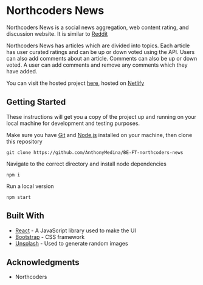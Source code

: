 # Northcoders News

Northcoders News is a social news aggregation, web content rating, and discussion website. It is similar to [Reddit](https://www.reddit.com/)

Northcoders News has articles which are divided into topics. Each article has user curated ratings and can be up or down voted using the API. Users can also add comments about an article. Comments can also be up or down voted. A user can add comments and remove any comments which they have added.

You can visit the hosted project [here](https://youthful-tereshkova-7bfb8b.netlify.com/), hosted on [Netlify](https://www.netlify.com/)

## Getting Started

These instructions will get you a copy of the project up and running on your local machine for development and testing purposes.

Make sure you have [Git](https://git-scm.com/) and [Node.js](https://nodejs.org/en/) installed on your machine, then clone this repository

```
git clone https://github.com/AnthonyMedina/BE-FT-northcoders-news
```

Navigate to the correct directory and install node dependencies

```
npm i
```

Run a local version

```
npm start
```

## Built With

* [React](https://reactjs.org/) - A JavaScript library used to make the UI
* [Bootstrap](https://getbootstrap.com/) - CSS framework
* [Unsplash](https://unsplash.com/) - Used to generate random images

## Acknowledgments

* Northcoders
